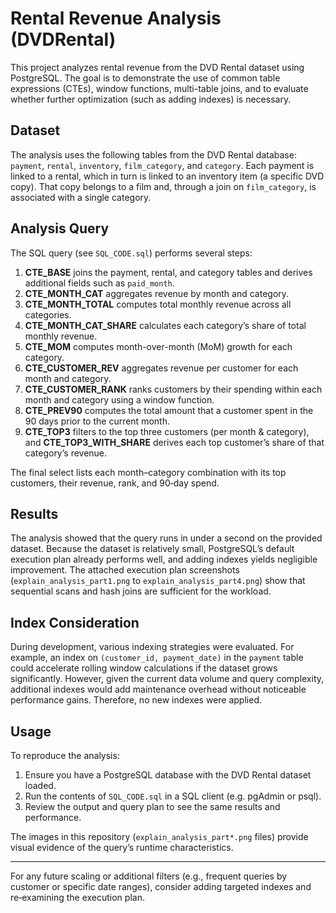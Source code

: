 # Rental Revenue Analysis (DVDRental)

This project analyzes rental revenue from the DVD Rental dataset using PostgreSQL. The goal is to demonstrate the use of common table expressions (CTEs), window functions, multi-table joins, and to evaluate whether further optimization (such as adding indexes) is necessary.

## Dataset
The analysis uses the following tables from the DVD Rental database: `payment`, `rental`, `inventory`, `film_category`, and `category`. Each payment is linked to a rental, which in turn is linked to an inventory item (a specific DVD copy). That copy belongs to a film and, through a join on `film_category`, is associated with a single category.

## Analysis Query
The SQL query (see `SQL_CODE.sql`) performs several steps:

1. **CTE_BASE** joins the payment, rental, and category tables and derives additional fields such as `paid_month`.
2. **CTE_MONTH_CAT** aggregates revenue by month and category.
3. **CTE_MONTH_TOTAL** computes total monthly revenue across all categories.
4. **CTE_MONTH_CAT_SHARE** calculates each category’s share of total monthly revenue.
5. **CTE_MOM** computes month-over-month (MoM) growth for each category.
6. **CTE_CUSTOMER_REV** aggregates revenue per customer for each month and category.
7. **CTE_CUSTOMER_RANK** ranks customers by their spending within each month and category using a window function.
8. **CTE_PREV90** computes the total amount that a customer spent in the 90 days prior to the current month.
9. **CTE_TOP3** filters to the top three customers (per month & category), and **CTE_TOP3_WITH_SHARE** derives each top customer’s share of that category’s revenue.

The final select lists each month–category combination with its top customers, their revenue, rank, and 90‑day spend.

## Results
The analysis showed that the query runs in under a second on the provided dataset. Because the dataset is relatively small, PostgreSQL’s default execution plan already performs well, and adding indexes yields negligible improvement. The attached execution plan screenshots (`explain_analysis_part1.png` to `explain_analysis_part4.png`) show that sequential scans and hash joins are sufficient for the workload.

## Index Consideration
During development, various indexing strategies were evaluated. For example, an index on `(customer_id, payment_date)` in the `payment` table could accelerate rolling window calculations if the dataset grows significantly. However, given the current data volume and query complexity, additional indexes would add maintenance overhead without noticeable performance gains. Therefore, no new indexes were applied.

## Usage
To reproduce the analysis:

1. Ensure you have a PostgreSQL database with the DVD Rental dataset loaded.
2. Run the contents of `SQL_CODE.sql` in a SQL client (e.g. pgAdmin or psql).
3. Review the output and query plan to see the same results and performance.

The images in this repository (`explain_analysis_part*.png` files) provide visual evidence of the query’s runtime characteristics.

---

For any future scaling or additional filters (e.g., frequent queries by customer or specific date ranges), consider adding targeted indexes and re‑examining the execution plan.
